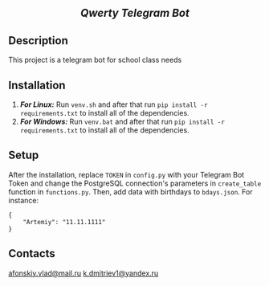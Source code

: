## ***<p align="center">Qwerty Telegram Bot<p>***

## Description
This project is a telegram bot for school class needs

## Installation
1. ***For Linux:*** Run `venv.sh` and after that run `pip install -r requirements.txt` to install all of the dependencies.
2. ***For Windows:*** Run `venv.bat` and after that run `pip install -r requirements.txt` to install all of the dependencies.

## Setup
After the installation, replace `TOKEN` in `config.py` with your Telegram Bot Token and change the PostgreSQL connection's parameters in `create_table` function in `functions.py`.
Then, add data with birthdays to `bdays.json`. For instance:
```
{
    "Artemiy": "11.11.1111"
}
```

## Contacts
afonskiy.vlad@mail.ru
k.dmitriev1@yandex.ru
